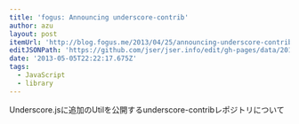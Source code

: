 ```yaml
---
title: 'fogus: Announcing underscore-contrib'
author: azu
layout: post
itemUrl: 'http://blog.fogus.me/2013/04/25/announcing-underscore-contrib/'
editJSONPath: 'https://github.com/jser/jser.info/edit/gh-pages/data/2013/05/index.json'
date: '2013-05-05T22:22:17.675Z'
tags:
  - JavaScript
  - library
---
```

Underscore.jsに追加のUtilを公開するunderscore-contribレポジトリについて

